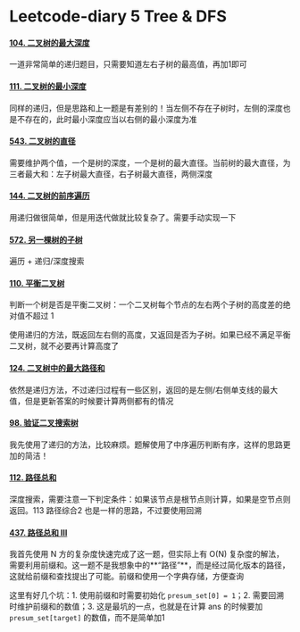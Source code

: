 # Leetcode-diary 5 Tree & DFS

#### [104. 二叉树的最大深度](https://leetcode-cn.com/problems/maximum-depth-of-binary-tree/)

一道非常简单的递归题目，只需要知道左右子树的最高值，再加1即可

#### [111. 二叉树的最小深度](https://leetcode-cn.com/problems/minimum-depth-of-binary-tree/)

同样的递归，但是思路和上一题是有差别的！当左侧不存在子树时，左侧的深度也是不存在的，此时最小深度应当以右侧的最小深度为准

#### [543. 二叉树的直径](https://leetcode-cn.com/problems/diameter-of-binary-tree/)

需要维护两个值，一个是树的深度，一个是树的最大直径。当前树的最大直径，为三者最大和：左子树最大直径，右子树最大直径，两侧深度

#### [144. 二叉树的前序遍历](https://leetcode-cn.com/problems/binary-tree-preorder-traversal/)

用递归做很简单，但是用迭代做就比较复杂了。需要手动实现一下

#### [572. 另一棵树的子树](https://leetcode-cn.com/problems/subtree-of-another-tree/)

遍历 + 递归/深度搜索

#### [110. 平衡二叉树](https://leetcode-cn.com/problems/balanced-binary-tree/)

判断一个树是否是平衡二叉树：一个二叉树每个节点的左右两个子树的高度差的绝对值不超过 1

使用递归的方法，既返回左右侧的高度，又返回是否为子树。如果已经不满足平衡二叉树，就不必要再计算高度了

#### [124. 二叉树中的最大路径和](https://leetcode-cn.com/problems/binary-tree-maximum-path-sum/)

依然是递归方法，不过递归过程有一些区别，返回的是左侧/右侧单支线的最大值，但是更新答案的时候要计算两侧都有的情况

#### [98. 验证二叉搜索树](https://leetcode-cn.com/problems/validate-binary-search-tree/)

我先使用了递归的方法，比较麻烦。题解使用了中序遍历判断有序，这样的思路更加的简洁！

#### [112. 路径总和](https://leetcode-cn.com/problems/path-sum/)

深度搜索，需要注意一下判定条件：如果该节点是根节点则计算，如果是空节点则返回。113 路径综合2 也是一样的思路，不过要使用回溯

#### [437. 路径总和 III](https://leetcode-cn.com/problems/path-sum-iii/)

我首先使用 N 方的复杂度快速完成了这一题，但实际上有 O(N) 复杂度的解法，需要利用前缀和。这一题不是我想象中的**“路径”**，而是经过简化版本的路径，这就给前缀和查找提出了可能。前缀和使用一个字典存储，方便查询

这里有好几个坑：1. 使用前缀和时需要初始化 `presum_set[0] = 1`；2. 需要回溯时维护前缀和的数值；3. 这是最坑的一点，也就是在计算 ans 的时候要加 `presum_set[target]` 的数值，而不是简单加1
